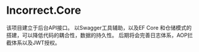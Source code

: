 # Incorrect.Core
该项目建立于后台API接口。
以Swagger工具辅助，以及EF Core 和仓储模式的搭建，可以降低代码的耦合性，数据的持久性。
后期将会完善日志体系，AOP拦截体系以及JWT授权。
